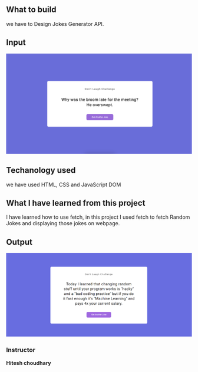 ## What to build

we have to Design Jokes Generator API.

## Input

![Basic_Counter](./Image/Project.png)

## Techanology used

we have used HTML, CSS and JavaScript DOM

## What I have learned from this project

I have learned how to use fetch, in this project I used fetch to fetch Random Jokes and displaying those jokes on webpage.

## Output

![Increase_Counter](./Image/Jokes_Output.png)

### Instructor

**Hitesh choudhary**
